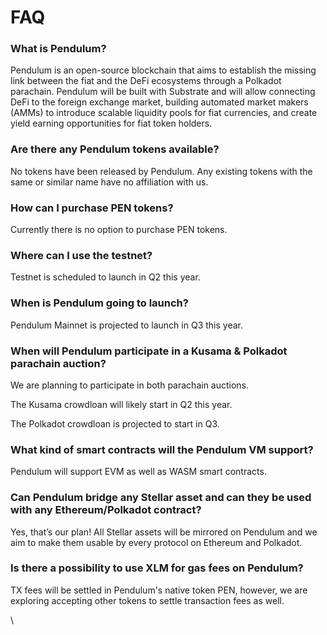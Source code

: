 # FAQ

### **What is Pendulum?**

Pendulum is an open-source blockchain that aims to establish the missing link between the fiat and the DeFi ecosystems through a Polkadot parachain. Pendulum will be built with Substrate and will allow connecting DeFi to the foreign exchange market, building automated market makers (AMMs) to introduce scalable liquidity pools for fiat currencies, and create yield earning opportunities for fiat token holders.

### **Are there any Pendulum tokens available?**

No tokens have been released by Pendulum. Any existing tokens with the same or similar name have no affiliation with us.

### **How can I purchase PEN tokens?**

Currently there is no option to purchase PEN tokens.

### **Where can I use the testnet?**

Testnet is scheduled to launch in Q2 this year.

### **When is Pendulum going to launch?**

Pendulum Mainnet is projected to launch in Q3 this year.

### **When will Pendulum participate in a Kusama & Polkadot parachain auction?**

We are planning to participate in both parachain auctions.&#x20;

The Kusama crowdloan will likely start in Q2 this year.&#x20;

The Polkadot crowdloan is projected to start in Q3.

### **What kind of smart contracts will the Pendulum VM support?**

Pendulum will support EVM as well as WASM smart contracts.

### **Can Pendulum bridge any Stellar asset and can they be used with any Ethereum/Polkadot contract?**

Yes, that’s our plan! All Stellar assets will be mirrored on Pendulum and we aim to make them usable by every protocol on Ethereum and Polkadot.

### **Is there a possibility to use XLM for gas fees on Pendulum?**

TX fees will be settled in Pendulum's native token PEN, however, we are exploring accepting other tokens to settle transaction fees as well.

\
